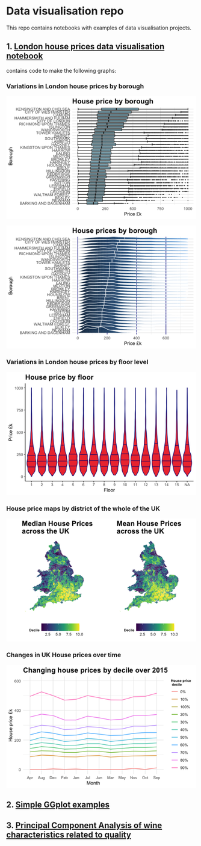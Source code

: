 # Data visualisation repo

This repo contains notebooks with examples of data visualisation projects.

## 1. [London house prices data visualisation notebook](https://github.com/c-maine/data_visualisation/blob/master/London_house_prices_vF.Rmd) 
contains code to make the following graphs:

### Variations in London house prices by borough

![alt text](https://github.com/c-maine/data_visualisation/blob/master/images/Rplot_1.png)

![alt text](https://github.com/c-maine/data_visualisation/blob/master/images/Rplot_2.png)

### Variations in London house prices by floor level

![alt text](https://github.com/c-maine/data_visualisation/blob/master/images/Rplot_3.png)

### House price maps by district of the whole of the UK

![alt text](https://github.com/c-maine/data_visualisation/blob/master/images/Rplot_4.png)

### Changes in UK House prices over time

![alt text](https://github.com/c-maine/data_visualisation/blob/master/images/Rplot_5.png)

## 2. [Simple GGplot examples](https://github.com/c-maine/data_visualisation/blob/master/ggplot_simple_examples.ipynb) 

## 3. [Principal Component Analysis of wine characteristics related to quality](https://github.com/c-maine/data_visualisation/blob/master/WineQualities_PrincipalComponentAnalysis.ipynb)
